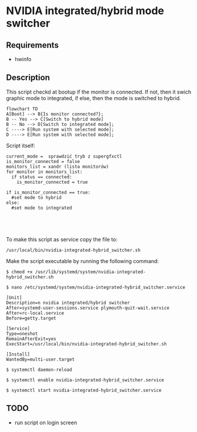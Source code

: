 # NVIDIA integrated/hybrid mode switcher

## Requirements
- hwinfo

## Description
This script checkd at bootup if the monitor is connected.
If not, then it swich graphic mode to integrated, if else, then the mode is switched to hybrid.

```mermaid
flowchart TD
A[Boot] --> B{Is monitor connected?};
B -- Yes --> C[Switch to hybrid mode]
B -- No --> D[Switch to integrated mode];
C ----> E[Run system with selected mode];
D ----> E[Run system with selected mode];
```

Script itself:
```
current_mode =  sprawdzić tryb z supergfxctl
is_monitor_connected = false
monitors_list = xandr (lista monitorów)
for monitor in monitors_list:
  if status == connected:
    is_monitor_connected = true
    
if is_monitor_connected == true:
  #set mode to hybrid
else:
  #set mode to integrated
  
  
    
 

```



To make this script as service copy the file to:
```
/usr/local/bin/nvidia-integrated-hybrid_switcher.sh
```

Make the script executable by running the following command:
```
$ chmod +x /usr/lib/systemd/system/nvidia-integrated-hybrid_switcher.sh
```

```
$ nano /etc/systemd/system/nvidia-integrated-hybrid_switcher.service
```
```
[Unit]
Description=n nvidia integrated/hybrid switcher
After=systemd-user-sessions.service plymouth-quit-wait.service
After=rc-local.service
Before=getty.target

[Service]
Type=oneshot
RemainAfterExit=yes
ExecStart=/usr/local/bin/nvidia-integrated-hybrid_switcher.sh

[Install]
WantedBy=multi-user.target
```

```
$ systemctl daemon-reload
```
```
$ systemctl enable nvidia-integrated-hybrid_switcher.service
```
```
$ systemctl start nvidia-integrated-hybrid_switcher.service
```

## TODO
- run script on login screen
